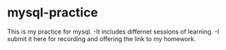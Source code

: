 # mysql-practice
This is my practice for mysql.
-It includes differnet sessions of learning.
-I submit it here for recording and offering the link to my homework.
